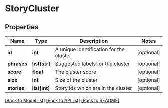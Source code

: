# StoryCluster

## Properties
Name | Type | Description | Notes
------------ | ------------- | ------------- | -------------
**id** | **int** | A unique identification for the cluster | [optional] 
**phrases** | **list[str]** | Suggested labels for the cluster | [optional] 
**score** | **float** | The cluster score | [optional] 
**size** | **int** | Size of the cluster | [optional] 
**stories** | **list[int]** | Story ids which are in the cluster | [optional] 

[[Back to Model list]](../README.md#documentation-for-models) [[Back to API list]](../README.md#documentation-for-api-endpoints) [[Back to README]](../README.md)



